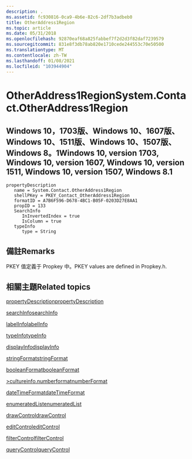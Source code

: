 ```yaml
---
description: .
ms.assetid: fc930816-0ca9-4b6e-82c6-2df7b3adbeb0
title: OtherAddress1Region
ms.topic: article
ms.date: 05/31/2018
ms.openlocfilehash: 92870eaf68a825fabbef7f2d2d3f82daf7239579
ms.sourcegitcommit: 831e8f3db78ab820e1710cede244553c70e50500
ms.translationtype: MT
ms.contentlocale: zh-TW
ms.lasthandoff: 01/08/2021
ms.locfileid: "103944904"
---
```

# <a name="systemcontactotheraddress1region"></a><span data-ttu-id="08fd3-103">OtherAddress1Region</span><span class="sxs-lookup"><span data-stu-id="08fd3-103">System.Contact.OtherAddress1Region</span></span>

## <a name="windows-10-version-1703-windows-10-version-1607-windows-10-version-1511-windows-10-version-1507-windows-81"></a><span data-ttu-id="08fd3-104">Windows 10，1703版、Windows 10、1607版、Windows 10、1511版、Windows 10、1507版、Windows 8。1</span><span class="sxs-lookup"><span data-stu-id="08fd3-104">Windows 10, version 1703, Windows 10, version 1607, Windows 10, version 1511, Windows 10, version 1507, Windows 8.1</span></span>

```
propertyDescription
   name = System.Contact.OtherAddress1Region
   shellPKey = PKEY_Contact_OtherAddress1Region
   formatID = A7B6F596-D678-4BC1-B05F-0203D27E8AA1
   propID = 133
   SearchInfo
      InInvertedIndex = true
      IsColumn = true
   typeInfo
      type = String
```

## <a name="remarks"></a><span data-ttu-id="08fd3-105">備註</span><span class="sxs-lookup"><span data-stu-id="08fd3-105">Remarks</span></span>

<span data-ttu-id="08fd3-106">PKEY 值定義于 Propkey 中。</span><span class="sxs-lookup"><span data-stu-id="08fd3-106">PKEY values are defined in Propkey.h.</span></span>

## <a name="related-topics"></a><span data-ttu-id="08fd3-107">相關主題</span><span class="sxs-lookup"><span data-stu-id="08fd3-107">Related topics</span></span>

<dl> <dt>

[<span data-ttu-id="08fd3-108">propertyDescription</span><span class="sxs-lookup"><span data-stu-id="08fd3-108">propertyDescription</span></span>](./propdesc-schema-propertydescription.md)
</dt> <dt>

[<span data-ttu-id="08fd3-109">searchInfo</span><span class="sxs-lookup"><span data-stu-id="08fd3-109">searchInfo</span></span>](./propdesc-schema-searchinfo.md)
</dt> <dt>

[<span data-ttu-id="08fd3-110">labelInfo</span><span class="sxs-lookup"><span data-stu-id="08fd3-110">labelInfo</span></span>](./propdesc-schema-labelinfo.md)
</dt> <dt>

[<span data-ttu-id="08fd3-111">typeInfo</span><span class="sxs-lookup"><span data-stu-id="08fd3-111">typeInfo</span></span>](./propdesc-schema-typeinfo.md)
</dt> <dt>

[<span data-ttu-id="08fd3-112">displayInfo</span><span class="sxs-lookup"><span data-stu-id="08fd3-112">displayInfo</span></span>](./propdesc-schema-displayinfo.md)
</dt> <dt>

[<span data-ttu-id="08fd3-113">stringFormat</span><span class="sxs-lookup"><span data-stu-id="08fd3-113">stringFormat</span></span>](./propdesc-schema-stringformat.md)
</dt> <dt>

[<span data-ttu-id="08fd3-114">booleanFormat</span><span class="sxs-lookup"><span data-stu-id="08fd3-114">booleanFormat</span></span>](./propdesc-schema-booleanformat.md)
</dt> <dt>

[<span data-ttu-id="08fd3-115">>cultureinfo.numberformat</span><span class="sxs-lookup"><span data-stu-id="08fd3-115">numberFormat</span></span>](./propdesc-schema-numberformat.md)
</dt> <dt>

[<span data-ttu-id="08fd3-116">dateTimeFormat</span><span class="sxs-lookup"><span data-stu-id="08fd3-116">dateTimeFormat</span></span>](./propdesc-schema-datetimeformat.md)
</dt> <dt>

[<span data-ttu-id="08fd3-117">enumeratedList</span><span class="sxs-lookup"><span data-stu-id="08fd3-117">enumeratedList</span></span>](./propdesc-schema-enumeratedlist.md)
</dt> <dt>

[<span data-ttu-id="08fd3-118">drawControl</span><span class="sxs-lookup"><span data-stu-id="08fd3-118">drawControl</span></span>](./propdesc-schema-drawcontrol.md)
</dt> <dt>

[<span data-ttu-id="08fd3-119">editControl</span><span class="sxs-lookup"><span data-stu-id="08fd3-119">editControl</span></span>](./propdesc-schema-editcontrol.md)
</dt> <dt>

[<span data-ttu-id="08fd3-120">filterControl</span><span class="sxs-lookup"><span data-stu-id="08fd3-120">filterControl</span></span>](./propdesc-schema-filtercontrol.md)
</dt> <dt>

[<span data-ttu-id="08fd3-121">queryControl</span><span class="sxs-lookup"><span data-stu-id="08fd3-121">queryControl</span></span>](./propdesc-schema-querycontrol.md)
</dt> </dl>

 

 
